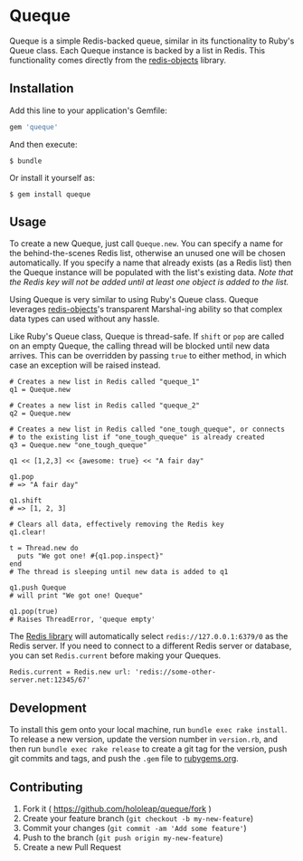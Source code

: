 # Queque

Queque is a simple Redis-backed queue, similar in its functionality to Ruby's Queue class. Each Queque instance is backed by a list in Redis. This functionality comes directly from the [redis-objects](https://github.com/nateware/redis-objects) library.

## Installation

Add this line to your application's Gemfile:

```ruby
gem 'queque'
```

And then execute:

    $ bundle

Or install it yourself as:

    $ gem install queque

## Usage

To create a new Queque, just call `Queque.new`. You can specify a name for the behind-the-scenes Redis list, otherwise an unused one will be chosen automatically. If you specify a name that already exists (as a Redis list) then the Queque instance will be populated with the list's existing data. _Note that the Redis key will not be added until at least one object is added to the list._

Using Queque is very similar to using Ruby's Queue class. Queque leverages [redis-objects](https://github.com/nateware/redis-objects)'s transparent Marshal-ing ability so that complex data types can used without any hassle. 

Like Ruby's Queue class, Queque is thread-safe. If `shift` or `pop` are called on an empty Queque, the calling thread will be blocked until new data arrives. This can be overridden by passing `true` to either method, in which case an exception will be raised instead.

    # Creates a new list in Redis called "queque_1"
    q1 = Queque.new
    
    # Creates a new list in Redis called "queque_2"
    q2 = Queque.new
    
    # Creates a new list in Redis called "one_tough_queque", or connects
    # to the existing list if "one_tough_queque" is already created
    q3 = Queque.new "one_tough_queque"
    
    q1 << [1,2,3] << {awesome: true} << "A fair day"
    
    q1.pop
    # => "A fair day"
    
    q1.shift
    # => [1, 2, 3]
    
    # Clears all data, effectively removing the Redis key
    q1.clear!
    
    t = Thread.new do
      puts "We got one! #{q1.pop.inspect}"
    end
    # The thread is sleeping until new data is added to q1
    
    q1.push Queque
    # will print "We got one! Queque"
    
    q1.pop(true)
    # Raises ThreadError, 'queque empty'
    
The [Redis library](https://github.com/redis/redis-rb) will automatically select `redis://127.0.0.1:6379/0` as the Redis server. If you need to connect to a different Redis server or database, you can set `Redis.current` before making your Queques.

    Redis.current = Redis.new url: 'redis://some-other-server.net:12345/67' 
    


## Development

To install this gem onto your local machine, run `bundle exec rake install`. To release a new version, update the version number in `version.rb`, and then run `bundle exec rake release` to create a git tag for the version, push git commits and tags, and push the `.gem` file to [rubygems.org](https://rubygems.org).

## Contributing

1. Fork it ( https://github.com/hololeap/queque/fork )
2. Create your feature branch (`git checkout -b my-new-feature`)
3. Commit your changes (`git commit -am 'Add some feature'`)
4. Push to the branch (`git push origin my-new-feature`)
5. Create a new Pull Request
